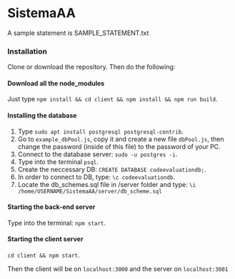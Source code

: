 # SistemaAA

A sample statement is SAMPLE_STATEMENT.txt

### Installation

Clone or download the repository. Then do the following:

#### Download all the node_modules
Just type `npm install && cd client && npm install && npm run build`.


#### Installing  the database
1. Type `sudo apt install postgresql postgresql-contrib`.
2. Go to `example_dbPool.js`, copy it and create a new file `dbPool.js`, then change the password (inside of this file) to the password of your PC.
3. Connect to the database server: `sudo -u postgres -i`.
4. Type into the terminal `psql`.
5. Create the neccessary DB: `CREATE DATABASE codeevaluationdb;`.
6. In order to connect to DB, type: `\c codeevaluationdb`.
7. Locate the db_schemes.sql file in /server folder and type: `\i /home/USERNAME/SistemaAA/server/db_scheme.sql`

#### Starting the back-end server
Type into the terminal:
`
npm start
`.

#### Starting the client server
`
cd client && npm start
`.

Then the client will be on `localhost:3000` and the server on `localhost:3001`

